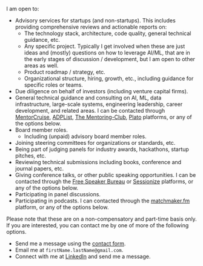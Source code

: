I am open to:

- Advisory services for startups (and non-startups). This includes providing comprehensive reviews and actionable reports on:
  - The technology stack, architecture, code quality, general technical guidance, etc.
  - Any specific project. Typically I get involved when these are just ideas and (mostly) questions on how to leverage AI/ML, that are in the early stages of discussion / development, but I am open to other areas as well.
  - Product roadmap / strategy, etc.
  - Organizational structure, hiring, growth, etc., including guidance for specific roles or teams.
- Due diligence on behalf of investors (including venture capital firms).
- General technical guidance and consulting on AI, ML, data infrastructure, large-scale systems, engineering leadership, career development, and related areas. I can be contacted through [MentorCruise](https://mentorcruise.com/mentor/manastalukdar/), [ADPList](https://adplist.org/mentors/manas-talukdar), [The Mentoring-Club](https://www.mentoring-club.com/the-mentors/manas-talukdar), [Plato](https://www.platohq.com/@manas-talukdar-zfyuvrxm6if) platforms, or any of the options below.
- Board member roles.
  - Including (unpaid) advisory board member roles.
- Joining steering committees for organizations or standards, etc.
- Being part of judging panels for industry awards, hackathons, startup pitches, etc.
- Reviewing technical submissions including books, conference and journal papers, etc.
- Giving conference talks, or other public speaking opportunities. I can be contacted through the [Free Speaker Bureau](https://www.freespeakerbureau.com/speaker-presenter/manas-talukdar) or [Sessionize](https://sessionize.com/manastalukdar/) platforms, or any of the options below.
- Participating in panel discussions.
- Participating in podcasts. I can contacted through the [matchmaker.fm](https://www.matchmaker.fm/show-guest/manas-talukdar-ced412) platform, or any of the options below.

Please note that these are on a non-compensatory and part-time basis only. If you are interested, you can contact me by one of more of the following options.

- Send me a message using the [contact form](https://manastalukdar.github.io/contact/form/).
- Email me at `firstName.lastName@gmail.com`.
- Connect with me at [LinkedIn](https://www.linkedin.com/in/manastalukdar/) and send me a message.
